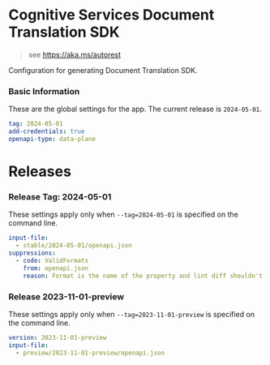 # Cognitive Services Document Translation  SDK

> see https://aka.ms/autorest

Configuration for generating Document Translation  SDK.

### Basic Information

These are the global settings for the app.
The current release is `2024-05-01`.

``` yaml
tag: 2024-05-01
add-credentials: true
openapi-type: data-plane
```

# Releases

### Release Tag: 2024-05-01
These settings apply only when `--tag=2024-05-01` is specified on the command line.

``` yaml $(tag) == '2024-05-01'
input-file: 
  - stable/2024-05-01/openapi.json
suppressions:
  - code: ValidFormats
    from: openapi.json
    reason: Format is the name of the property and lint diff shouldn't be validating that
```

### Release 2023-11-01-preview
These settings apply only when `--tag=2023-11-01-preview` is specified on the command line.

``` yaml $(tag) == '2023-11-01-preview'
version: 2023-11-01-preview
input-file:
  - preview/2023-11-01-preview/openapi.json
```
